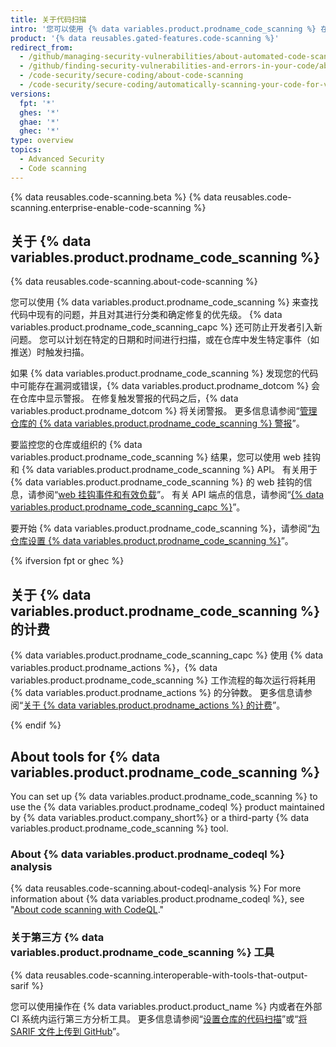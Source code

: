 ```yaml
---
title: 关于代码扫描
intro: '您可以使用 {% data variables.product.prodname_code_scanning %} 在 {% data variables.product.prodname_dotcom %} 上查找项目中的安全漏洞和代码错误。'
product: '{% data reusables.gated-features.code-scanning %}'
redirect_from:
  - /github/managing-security-vulnerabilities/about-automated-code-scanning
  - /github/finding-security-vulnerabilities-and-errors-in-your-code/about-code-scanning
  - /code-security/secure-coding/about-code-scanning
  - /code-security/secure-coding/automatically-scanning-your-code-for-vulnerabilities-and-errors/about-code-scanning
versions:
  fpt: '*'
  ghes: '*'
  ghae: '*'
  ghec: '*'
type: overview
topics:
  - Advanced Security
  - Code scanning
---
```



{% data reusables.code-scanning.beta %}
{% data reusables.code-scanning.enterprise-enable-code-scanning %}

## 关于 {% data variables.product.prodname_code_scanning %}

{% data reusables.code-scanning.about-code-scanning %}

您可以使用 {% data variables.product.prodname_code_scanning %} 来查找代码中现有的问题，并且对其进行分类和确定修复的优先级。 {% data variables.product.prodname_code_scanning_capc %} 还可防止开发者引入新问题。 您可以计划在特定的日期和时间进行扫描，或在仓库中发生特定事件（如推送）时触发扫描。

如果 {% data variables.product.prodname_code_scanning %} 发现您的代码中可能存在漏洞或错误，{% data variables.product.prodname_dotcom %} 会在仓库中显示警报。 在修复触发警报的代码之后，{% data variables.product.prodname_dotcom %} 将关闭警报。 更多信息请参阅“[管理仓库的 {% data variables.product.prodname_code_scanning %} 警报](/code-security/secure-coding/managing-code-scanning-alerts-for-your-repository)”。

要监控您的仓库或组织的 {% data variables.product.prodname_code_scanning %} 结果，您可以使用 web 挂钩和 {% data variables.product.prodname_code_scanning %} API。 有关用于 {% data variables.product.prodname_code_scanning %} 的 web 挂钩的信息，请参阅“[web 挂钩事件和有效负载](/developers/webhooks-and-events/webhook-events-and-payloads#code_scanning_alert)”。 有关 API 端点的信息，请参阅“[{% data variables.product.prodname_code_scanning_capc %}](/rest/reference/code-scanning)”。

要开始 {% data variables.product.prodname_code_scanning %}，请参阅“[为仓库设置 {% data variables.product.prodname_code_scanning %}](/code-security/secure-coding/setting-up-code-scanning-for-a-repository)”。

{% ifversion fpt or ghec %}

## 关于 {% data variables.product.prodname_code_scanning %} 的计费

{% data variables.product.prodname_code_scanning_capc %} 使用 {% data variables.product.prodname_actions %}，{% data variables.product.prodname_code_scanning %} 工作流程的每次运行将耗用 {% data variables.product.prodname_actions %} 的分钟数。 更多信息请参阅“[关于 {% data variables.product.prodname_actions %} 的计费](/billing/managing-billing-for-github-actions/about-billing-for-github-actions)”。

{% endif %}

## About tools for {% data variables.product.prodname_code_scanning %}

You can set up {% data variables.product.prodname_code_scanning %} to use the {% data variables.product.prodname_codeql %} product maintained by {% data variables.product.company_short%} or a third-party {% data variables.product.prodname_code_scanning %} tool.

### About {% data variables.product.prodname_codeql %} analysis

{% data reusables.code-scanning.about-codeql-analysis %} For more information about {% data variables.product.prodname_codeql %}, see "[About code scanning with CodeQL](/code-security/secure-coding/automatically-scanning-your-code-for-vulnerabilities-and-errors/about-code-scanning-with-codeql)."

### 关于第三方 {% data variables.product.prodname_code_scanning %} 工具

{% data reusables.code-scanning.interoperable-with-tools-that-output-sarif %}

您可以使用操作在 {% data variables.product.product_name %} 内或者在外部 CI 系统内运行第三方分析工具。 更多信息请参阅“[设置仓库的代码扫描](/code-security/secure-coding/setting-up-code-scanning-for-a-repository)”或“[将 SARIF 文件上传到 GitHub](/code-security/secure-coding/uploading-a-sarif-file-to-github)”。
